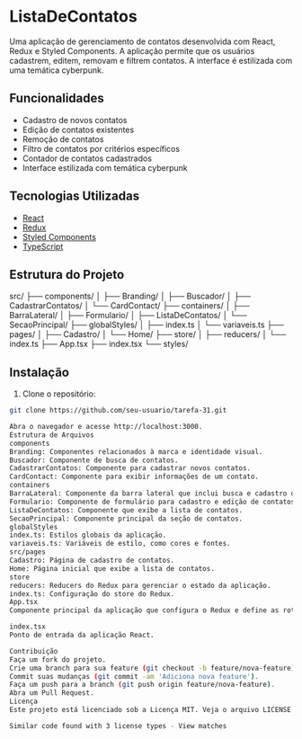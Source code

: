 # ListaDeContatos

Uma aplicação de gerenciamento de contatos desenvolvida com React, Redux e Styled Components. A aplicação permite que os usuários cadastrem, editem, removam e filtrem contatos. A interface é estilizada com uma temática cyberpunk.

## Funcionalidades

- Cadastro de novos contatos
- Edição de contatos existentes
- Remoção de contatos
- Filtro de contatos por critérios específicos
- Contador de contatos cadastrados
- Interface estilizada com temática cyberpunk

## Tecnologias Utilizadas

- [React](https://reactjs.org/)
- [Redux](https://redux.js.org/)
- [Styled Components](https://styled-components.com/)
- [TypeScript](https://www.typescriptlang.org/)

## Estrutura do Projeto
src/ ├── components/ │ ├── Branding/ │ ├── Buscador/ │ ├── CadastrarContatos/ │ └── CardContact/ ├── containers/ │ ├── BarraLateral/ │ ├── Formulario/ │ ├── ListaDeContatos/ │ └── SecaoPrincipal/ ├── globalStyles/ │ ├── index.ts │ └── variaveis.ts ├── pages/ │ ├── Cadastro/ │ └── Home/ ├── store/ │ ├── reducers/ │ └── index.ts ├── App.tsx ├── index.tsx └── styles/
## Instalação

1. Clone o repositório:

```sh
git clone https://github.com/seu-usuario/tarefa-31.git

Abra o navegador e acesse http://localhost:3000.
Estrutura de Arquivos
components
Branding: Componentes relacionados à marca e identidade visual.
Buscador: Componente de busca de contatos.
CadastrarContatos: Componente para cadastrar novos contatos.
CardContact: Componente para exibir informações de um contato.
containers
BarraLateral: Componente da barra lateral que inclui busca e cadastro de contatos.
Formulario: Componente de formulário para cadastro e edição de contatos.
ListaDeContatos: Componente que exibe a lista de contatos.
SecaoPrincipal: Componente principal da seção de contatos.
globalStyles
index.ts: Estilos globais da aplicação.
variaveis.ts: Variáveis de estilo, como cores e fontes.
src/pages
Cadastro: Página de cadastro de contatos.
Home: Página inicial que exibe a lista de contatos.
store
reducers: Reducers do Redux para gerenciar o estado da aplicação.
index.ts: Configuração do store do Redux.
App.tsx
Componente principal da aplicação que configura o Redux e define as rotas.

index.tsx
Ponto de entrada da aplicação React.

Contribuição
Faça um fork do projeto.
Crie uma branch para sua feature (git checkout -b feature/nova-feature).
Commit suas mudanças (git commit -am 'Adiciona nova feature').
Faça um push para a branch (git push origin feature/nova-feature).
Abra um Pull Request.
Licença
Este projeto está licenciado sob a Licença MIT. Veja o arquivo LICENSE para mais detalhes.

Similar code found with 3 license types - View matches
